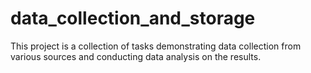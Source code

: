 # data_collection_and_storage
This project is a collection of tasks demonstrating data collection from various sources and conducting data analysis on the results.
